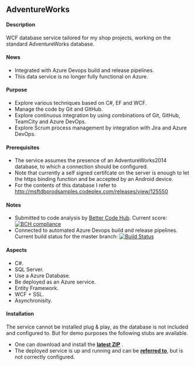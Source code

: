
## AdventureWorks

#### Description
WCF database service tailored for my shop projects, working on the standard AdventureWorks database.

#### News
* Integrated with Azure Devops build and release pipelines.
* This data service  is no longer fully functional on Azure.

#### Purpose
* Explore various techniques based on C#, EF and WCF.
* Manage the code by Git and GitHub.
* Explore continuous integration by using combinations of Git, GitHub, TeamCity and Azure DevOps.
* Explore Scrum process management by integration with Jira and Azure DevOps.

#### Prerequisites
* The service assumes the presence of an AdventureWorks2014 database, to which a connection should be configured.
* Note that currently a self signed certifcate on the server is enough to let the https binding function and be accepted by an Android device.
* For the contents of this database I refer to http://msftdbprodsamples.codeplex.com/releases/view/125550

#### Notes
* Submitted to code analysis by [Better Code Hub](https://bettercodehub.com). Current score: [![BCH compliance](https://bettercodehub.com/edge/badge/a-einstein/AdventureWorks)](https://bettercodehub.com)  
* Connected to automated Azure Devops build and release pipelines. Current build status for the master branch: [![Build Status](https://dev.azure.com/RcsProjects/AdventureWorks/_apis/build/status/Build?branchName=master)](https://dev.azure.com/RcsProjects/AdventureWorks/_build/latest?definitionId=16&branchName=master)

#### Aspects
* C#.
* SQL Server.
* Use a Azure Database.
* Be deployed as an Azure service.
* Entity Framework.
* WCF + SSL.
* Asynchronisity.

#### Installation
The service cannot be installed plug & play, as the database is not included and configured to. But for demo purposes the following stubs are available. 
* One can download and install the **[latest ZIP](https://rcsadventureworac85.blob.core.windows.net/adventureworks-releases/latest/RCS.AdventureWorks.Services.Products.zip)** .
* The deployed service is up and running and can be **[referred to](https://rcs-adventureworksservices.azurewebsites.net/ProductsService.svc)**, but is not correctly configured.
